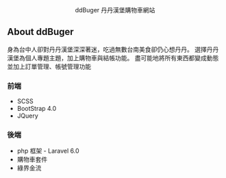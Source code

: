 <p align="center"> ddBuger 丹丹漢堡購物車網站</p>

## About ddBuger

<p> 身為台中人卻對丹丹漢堡深深著迷，吃過無數台南美食卻仍心想丹丹。
選擇丹丹漢堡為個人專題主題，加上購物車與結帳功能。
盡可能地將所有東西都變成動態並加上訂單管理、帳號管理功能</p>

### 前端
- SCSS
- BootStrap 4.0
- JQuery

### 後端
- php 框架 - Laravel 6.0
- 購物車套件
- 綠界金流
